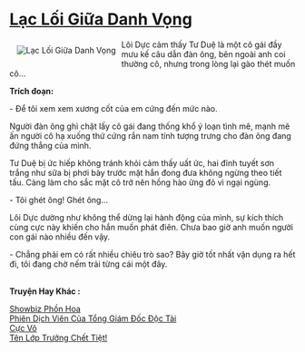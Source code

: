 <a href="https://utruyen.com/lac-loi-giua-danh-vong/24254/" title="Lạc Lối Giữa Danh Vọng"><h1>Lạc Lối Giữa Danh Vọng</h1></a><div style="display:table"><img align="right" style="float: left; padding: 10px;" src="https://utruyen.com/images/story/200x260/lac-loi-giua-danh-vong.jpg" alt="Lạc Lối Giữa Danh Vọng">Lôi Dực cảm thấy Tư Duệ là một cô gái đầy mưu kế câu dẫn đàn ông, bên ngoài anh coi thường cô, nhưng trong lòng lại gào thét muốn cô...<p></p><b>Trích đoạn:</b><p></p>- Để tôi xem xem xương cốt của em cứng đến mức nào.<p></p>Người đàn ông ghì chặt lấy cô gái đang thống khổ ý loạn tình mê, mạnh mẽ ấn người cô hạ xuống thứ cứng rắn nam tính tượng trưng cho đàn ông đang đứng thẳng của mình.<p></p>Tư Duệ bị ức hiếp không tránh khỏi cảm thấy uất ức, hai đỉnh tuyết sơn trắng như sữa bị phơi bày trước mặt hắn đong đưa không ngừng theo tiết tấu. Càng làm cho sắc mặt cô trở nên hồng hào ửng đỏ vì ngại ngùng.<p></p>- Tôi ghét ông! Ghét ông...<p></p>Lôi Dực dường như không thể dừng lại hành động của mình, sự kích thích cùng cực này khiến cho hắn muốn phát điên. Chưa bao giờ anh muốn người con gái nào nhiều đến vậy.<p></p>- Chẳng phải em có rất nhiều chiêu trò sao? Bây giờ tốt nhất vận dụng ra hết đi, tôi đang chờ nếm trải từng cái một đây.</div><p><br><b>Truyện Hay Khác :</b></p><a href="https://utruyen.com/showbiz-phon-hoa/25281/" alt="Showbiz Phồn Hoa">Showbiz Phồn Hoa</a><br/><a href="https://github.com/quanluxury/truyenhot/tree/master/truyenhay/17417/" alt="Phiên Dịch Viên Của Tổng Giám Đốc Độc Tài">Phiên Dịch Viên Của Tổng Giám Đốc Độc Tài</a><br/><a href="https://github.com/quanluxury/ngontinhhot/tree/master/truyenhay/17420/" alt="Cực Võ">Cực Võ</a><br/><a href="https://github.com/quanluxury/ngontinh_sac/tree/master/truyenhay/19296/" alt="Tên Lớp Trưởng Chết Tiệt!">Tên Lớp Trưởng Chết Tiệt!</a><br/>